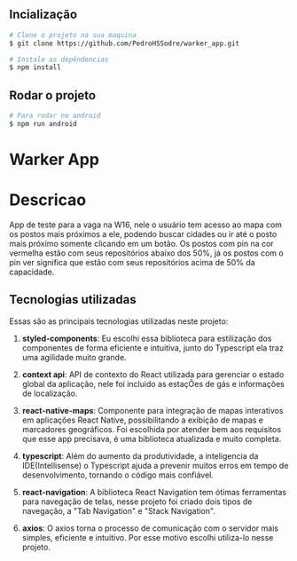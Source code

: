 ## Incialização
```bash
# Clone o projeto na sua maquina
$ git clone https://github.com/PedroHSSodre/warker_app.git

# Instale as depêndencias
$ npm install
```

## Rodar o projeto
```bash
# Para rodar no android
$ npm run android
```

# Warker App 

# Descricao
App de teste para a vaga na W16, nele o usuário tem acesso ao mapa com os postos mais próximos a ele, podendo buscar cidades ou ir até o posto mais próximo somente clicando em um botão.
Os postos com pin na cor vermelha estão com seus repositórios abaixo dos 50%, já os postos com o pin ver significa que estão com seus repositórios acima de 50% da capacidade.
## Tecnologias utilizadas

Essas são as principais tecnologias utilizadas neste projeto:

1. **styled-components**: Eu escolhi essa biblioteca para estilização dos componentes de forma eficiente e intuitiva, junto do Typescript ela traz uma agilidade muito grande. 

2. **context api**: API de contexto do React utilizada para gerenciar o estado global da aplicação, nele foi incluido as estaçÕes de gás e informações de localização.

3. **react-native-maps**: Componente para integração de mapas interativos em aplicações React Native, possibilitando a exibição de mapas e marcadores geográficos. Foi escolhida por atender bem aos requisitos que esse app precisava, é uma biblioteca atualizada e muito completa.

4. **typescript**: Além do aumento da produtividade, a inteligencia da IDE(Intellisense) o Typescript ajuda a prevenir muitos erros em 
tempo de desenvolvimento, tornando o código mais confiável.

5. **react-navigation**: A biblioteca React Navigation tem ótimas ferramentas para navegação de telas, nesse projeto foi criado dois tipos de navegação, a "Tab Navigation" e "Stack Navigation".

6. **axios**: O axios torna o processo de comunicação com o servidor mais simples, eficiente e intuitivo. Por esse motivo escolhi utiliza-lo nesse projeto.